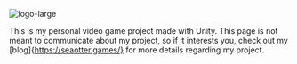 ![logo-large](https://github.com/user-attachments/assets/606c2497-950f-4b10-86e3-388326fc7be4)

This is my personal video game project made with Unity. 
This page is not meant to communicate about my project, so if it interests you, check out my [blog]{https://seaotter.games/} for more details regarding my project.
